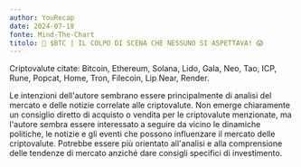 ```yaml
---
author: YouRecap
date: 2024-07-18
fonte: Mind-The-Chart 
titolo: 🚨 $BTC | IL COLPO DI SCENA CHE NESSUNO SI ASPETTAVA! 😱
---
```


Criptovalute citate: Bitcoin, Ethereum, Solana, Lido, Gala, Neo, Tao, ICP, Rune, Popcat, Home, Tron, Filecoin, Lip Near, Render.

Le intenzioni dell'autore sembrano essere principalmente di analisi del mercato e delle notizie correlate alle criptovalute. Non emerge chiaramente un consiglio diretto di acquisto o vendita per le criptovalute menzionate, ma l'autore sembra essere interessato a seguire da vicino le dinamiche politiche, le notizie e gli eventi che possono influenzare il mercato delle criptovalute. Potrebbe essere più orientato all'analisi e alla comprensione delle tendenze di mercato anziché dare consigli specifici di investimento.
